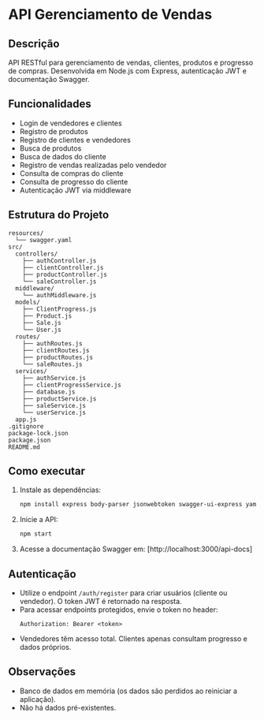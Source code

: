 # API Gerenciamento de Vendas

## Descrição
API RESTful para gerenciamento de vendas, clientes, produtos e progresso de compras. Desenvolvida em Node.js com Express, autenticação JWT e documentação Swagger.

## Funcionalidades
- Login de vendedores e clientes
- Registro de produtos
- Registro de clientes e vendedores
- Busca de produtos
- Busca de dados do cliente
- Registro de vendas realizadas pelo vendedor
- Consulta de compras do cliente
- Consulta de progresso do cliente
- Autenticação JWT via middleware

## Estrutura do Projeto
```
resources/
  └── swagger.yaml
src/
  controllers/
    ├── authController.js
    ├── clientController.js
    ├── productController.js
    └── saleController.js
  middleware/
    └── authMiddleware.js
  models/
    ├── ClientProgress.js
    ├── Product.js
    ├── Sale.js
    └── User.js
  routes/
    ├── authRoutes.js
    ├── clientRoutes.js
    ├── productRoutes.js
    └── saleRoutes.js
  services/
    ├── authService.js
    ├── clientProgressService.js
    ├── database.js
    ├── productService.js
    ├── saleService.js
    └── userService.js
  app.js
.gitignore
package-lock.json
package.json
README.md
```

## Como executar
1. Instale as dependências:
   ```bash
   npm install express body-parser jsonwebtoken swagger-ui-express yamljs
   ```
2. Inicie a API:
   ```bash
   npm start
   ```
3. Acesse a documentação Swagger em: [http://localhost:3000/api-docs]

## Autenticação
- Utilize o endpoint `/auth/register` para criar usuários (cliente ou vendedor). O token JWT é retornado na resposta.
- Para acessar endpoints protegidos, envie o token no header:
  ```
  Authorization: Bearer <token>
  ```
- Vendedores têm acesso total. Clientes apenas consultam progresso e dados próprios.

## Observações
- Banco de dados em memória (os dados são perdidos ao reiniciar a aplicação).
- Não há dados pré-existentes.